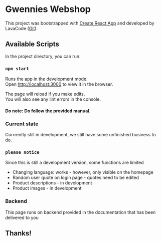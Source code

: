 # Gwennies Webshop

This project was bootstrapped with [Create React App](https://github.com/facebook/create-react-app) and developed by LavaCode ([Git](https://github.com/LavaCode)).

## Available Scripts

In the project directory, you can run:

### `npm start`

Runs the app in the development mode.\
Open [http://localhost:3000](http://localhost:3000) to view it in the browser.

The page will reload if you make edits.\
You will also see any lint errors in the console.

#### Do note: Do follow the provided manual. 

### Current state

Currrently still in development, we still have some unfinished business to do. 

### `please notice`

Since this is still a development version, some functions are limited
 - Changing language: works - however, only visible on the homepage
 - Random user quote on login page - quotes need to be edited
 - Product descriptions - in development
 - Product images - in development

### Backend

This page runs on backend provided in the documentation that has been delivered to you


## Thanks!